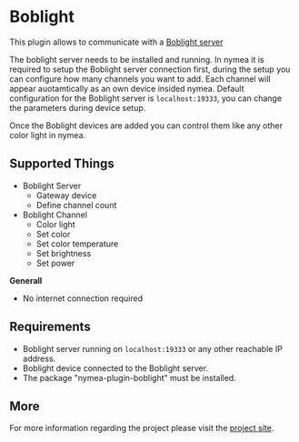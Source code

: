 # Boblight

This plugin allows to communicate with a [Boblight server](https://code.google.com/p/boblight/)

The boblight server needs to be installed and running. In nymea it is required to setup the Boblight server connection first, during the setup you can configure how many channels you want to add. Each channel will appear auotamtically as an own device insided nymea. Default configuration for the Boblight server is `localhost:19333`, you can change the parameters during device setup.

Once the Boblight devices are added you can control them like any other color light in nymea.


## Supported Things

* Boblight Server
	* Gateway device
	* Define channel count
* Boblight Channel
	* Color light
	* Set color
	* Set color temperature
	* Set brightness
	* Set power

**Generall**

* No internet connection required

## Requirements

* Boblight server running on `localhost:19333` or any other reachable IP address.
* Boblight device connected to the Boblight server.
* The package "nymea-plugin-boblight" must be installed.

## More 

For more information regarding the project please visit the [project site](https://sites.google.com/site/wikikrautbox/krautbox/hardware/boblight).
